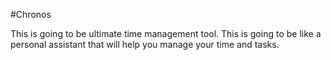 #Chronos

This is going to be ultimate time management tool. This is going to be like a personal assistant that will help you manage your time and tasks.
